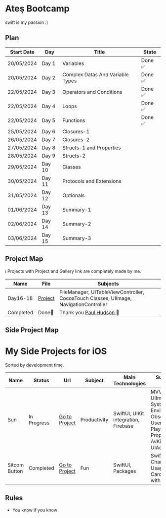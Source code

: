 # Ateş Bootcamp
swift is my passion :) 

## Plan

| Start Date | Day | Title                              | State         | 
|------------|-----|------------------------------------| ------------- | 
| 20/05/2024 | Day 1 |Variables | Done ✅  |
| 20/05/2024 | Day 2 |Complex Datas And Variable Types | Done ✅  |
| 22/05/2024 | Day 3 |Operators and Conditions |  Done ✅ |
| 22/05/2024 | Day 4 |Loops | Done ✅ |
| 22/05/2024 | Day 5 |Functions |Done ✅ |
| 25/05/2024 | Day 6 |Closures-1 | |
| 26/05/2024 | Day 7 |Closures-2|   |
| 27/05/2024 | Day 8 |Structs-1 and Properties | |
| 28/05/2024 | Day 9 |Structs-2 | |
| 29/05/2024 | Day 10 |Classes | |
| 30/05/2024 | Day 11 |Protocols and Extensions | |
| 31/05/2024 | Day 12 |Optionals | |
| 01/06/2024 | Day 13 |Summary-1| |
| 02/06/2024 | Day 14 |Summary-2 |   |
| 03/06/2024 | Day 15 |Summary-3 | |


## Project Map
ℹ️ Projects with Project and Gallery link are completely made by me.

| Name | File | Subjects |
| ---- | ---- | -------- |
| Day16-18 | <a href="https://github.com/japsadev/SitcomButton"> Project </a>| FileManager, UITableViewController, CocoaTouch Classes, UIImage, NavigationController |
| Completed | Done🎉 | Thank you <a href = "https://github.com/twostraws"> Paul Hudson </a> 🧡|

## Side Project Map

# My Side Projects for iOS
Sorted by development time.

| Name | Status | Url | Subject | Main Technologies | Sub Technologies or Target |
| ---- | ------ | --- | ------- | ----------------- | ---------------- |
| Sun | In Progress |  <a href="https://github.com/japsadev/SitcomButton">Go to Project</a> | Productivity | SwiftUI, UIKit integration, Firebase | MVVM, WebKit, UIImagePicker, Auth-System, EnvironmentObjects, ObservedObjects, UserDefaults, Video-Player, Pure iOS Properties, Unit Tests, AvKit, 3D Touch, UIActitivityViewController |
| Sitcom Button | Completed | <a href="https://github.com/japsadev/SitcomButton">Go to Project</a> | Fun | SwiftUI, Packages | SwiftUI Animations, Charts, Custom-API Usage, 3D Touch, Carousel Views(Made with Native SwiftUI)|

## Rules

+ You know if you know
